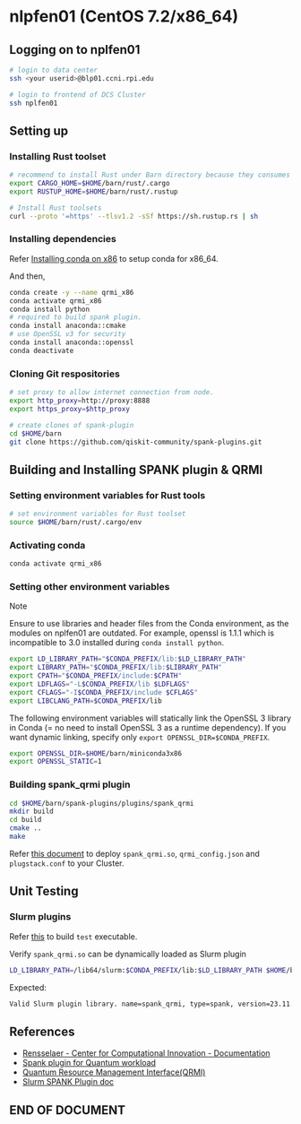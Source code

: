 # nlpfen01 (CentOS 7.2/x86_64)

## Logging on to nplfen01 

```bash
# login to data center
ssh <your userid>@blp01.ccni.rpi.edu

# login to frontend of DCS Cluster
ssh nplfen01
```

## Setting up

### Installing Rust toolset

```bash
# recommend to install Rust under Barn directory because they consumes large size of filesystem.
export CARGO_HOME=$HOME/barn/rust/.cargo
export RUSTUP_HOME=$HOME/barn/rust/.rustup

# Install Rust toolsets
curl --proto '=https' --tlsv1.2 -sSf https://sh.rustup.rs | sh
```

### Installing dependencies

Refer [Installing conda on x86](https://docs.cci.rpi.edu/software/Conda/#installing-conda-on-x86) to setup conda for x86_64.

And then,

```bash
conda create -y --name qrmi_x86
conda activate qrmi_x86
conda install python
# required to build spank plugin.
conda install anaconda::cmake
# use OpenSSL v3 for security
conda install anaconda::openssl
conda deactivate
```

### Cloning Git respositories

```bash
# set proxy to allow internet connection from node.
export http_proxy=http://proxy:8888
export https_proxy=$http_proxy

# create clones of spank-plugin
cd $HOME/barn
git clone https://github.com/qiskit-community/spank-plugins.git
```

## Building and Installing SPANK plugin & QRMI

### Setting environment variables for Rust tools

```bash
# set environment variables for Rust toolset
source $HOME/barn/rust/.cargo/env
```

### Activating conda

```bash
conda activate qrmi_x86
```

### Setting other environment variables

> [!NOTE]
> Ensure to use libraries and header files from the Conda environment, as the modules on nplfen01 are outdated. For example, openssl is 1.1.1 which is incompatible to 3.0 installed during `conda install python`.

```bash
export LD_LIBRARY_PATH="$CONDA_PREFIX/lib:$LD_LIBRARY_PATH"
export LIBRARY_PATH="$CONDA_PREFIX/lib:$LIBRARY_PATH"
export CPATH="$CONDA_PREFIX/include:$CPATH"
export LDFLAGS="-L$CONDA_PREFIX/lib $LDFLAGS"
export CFLAGS="-I$CONDA_PREFIX/include $CFLAGS"
export LIBCLANG_PATH=$CONDA_PREFIX/lib
```

The following environment variables will statically link the OpenSSL 3 library in Conda (= no need to install OpenSSL 3 as a runtime dependency). If you want dynamic linking, specify only `export OPENSSL_DIR=$CONDA_PREFIX`. 

```bash
export OPENSSL_DIR=$HOME/barn/miniconda3x86
export OPENSSL_STATIC=1
```

### Building spank_qrmi plugin
```bash
cd $HOME/barn/spank-plugins/plugins/spank_qrmi
mkdir build
cd build
cmake ..
make
```

Refer [this document](https://github.com/qiskit-community/spank-plugins/blob/main/plugins/spank_qrmi/README.md#installation) to deploy `spank_qrmi.so`, `qrmi_config.json` and `plugstack.conf` to your Cluster.


## Unit Testing

### Slurm plugins

Refer [this](https://github.com/qiskit-community/spank-plugins/tree/main/plugins/tests/metadata) to build `test` executable.

Verify `spank_qrmi.so` can be dynamically loaded as Slurm plugin
```bash
LD_LIBRARY_PATH=/lib64/slurm:$CONDA_PREFIX/lib:$LD_LIBRARY_PATH $HOME/barn/spank-plugins/plugins/tests/metadata/build/test $HOME/barn/spank-plugins/plugins/spank_qrmi/build/spank_qrmi.so
```

Expected:
```bash
Valid Slurm plugin library. name=spank_qrmi, type=spank, version=23.11.10
```

## References
* [Rensselaer - Center for Computational Innovation - Documentation](https://docs.cci.rpi.edu/)
* [Spank plugin for Quantum workload](https://github.com/qiskit-community/spank-plugins)
* [Quantum Resource Management Interface(QRMI)](https://github.com/qiskit-community/qrmi)
* [Slurm SPANK Plugin doc](https://slurm.schedmd.com/spank.html)

## END OF DOCUMENT

